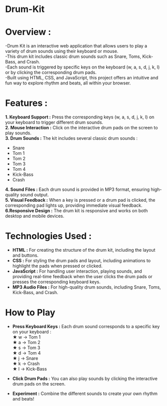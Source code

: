 # Drum-Kit
# Overview :
-Drum Kit is an interactive web application that allows users to play a variety of drum sounds using their keyboard or mouse.<br>
-This drum kit includes classic drum sounds such as Snare, Toms, Kick-Bass, and Crash. <br>
-Each sound is triggered by specific keys on the keyboard (w, a, s, d, j, k, l) or by clicking the corresponding drum pads.<br>
-Built using HTML, CSS, and JavaScript, this project offers an intuitive and fun way to explore rhythm and beats, all within your browser.<br>

# Features :
**1. Keyboard Support :** Press the corresponding keys (w, a, s, d, j, k, l) on your keyboard to trigger different drum sounds.<br>
**2. Mouse Interaction :** Click on the interactive drum pads on the screen to play sounds.<br>
**3. Drum Sounds :** The kit includes several classic drum sounds :<br>
- Snare<br>
- Tom 1<br>
- Tom 2<br>
- Tom 3<br>
- Tom 4<br>
- Kick-Bass<br>
- Crash<br>

**4. Sound Files :** Each drum sound is provided in MP3 format, ensuring high-quality sound output.<br>
**5. Visual Feedback :** When a key is pressed or a drum pad is clicked, the corresponding pad lights up, providing immediate visual feedback.<br>
**6.Responsive Design :** The drum kit is responsive and works on both desktop and mobile devices.<br>
# Technologies Used :
- **HTML :** For creating the structure of the drum kit, including the layout and buttons.<br>
- **CSS :** For styling the drum pads and layout, including animations to highlight the pads when pressed or clicked.<br>
- **JavaScript :** For handling user interaction, playing sounds, and providing real-time feedback when the user clicks the drum pads or presses the corresponding keyboard keys.<br>
- **MP3 Audio Files :** For high-quality drum sounds, including Snare, Toms, Kick-Bass, and Crash.<br>
# How to Play
- **Press Keyboard Keys :** Each drum sound corresponds to a specific key on your keyboard :<br>
★ w → Tom 1<br>
★ a → Tom 2<br>
★ s → Tom 3<br>
★ d → Tom 4<br>
★ j → Snare<br>
★ k → Crash <br>
★ l → Kick-Bass <br>

- **Click Drum Pads :** You can also play sounds by clicking the interactive drum pads on the screen.
- **Experiment :** Combine the different sounds to create your own rhythm and beats!
